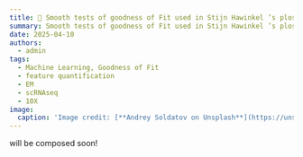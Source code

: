 ```yaml
---
title: 🧬 Smooth tests of goodness of Fit used in Stijn Hawinkel ’s plos one paper
summary: Smooth tests of goodness of Fit used in Stijn Hawinkel ’s plos one paper 
date: 2025-04-10
authors:
  - admin
tags:
  - Machine Learning, Goodness of Fit
  - feature quantification
  - EM
  - scRNAseq
  - 10X
image:
  caption: 'Image credit: [**Andrey Soldatov on Unsplash**](https://unsplash.com)'
---
```


will be composed soon!

